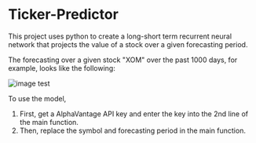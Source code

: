 # Ticker-Predictor

This project uses python to create a long-short term recurrent neural network that projects the value of a stock over a given forecasting period. 

The forecasting over a given stock "XOM" over the past 1000 days, for example, looks like the following:

![image test](/docs/XOM.jpg)

To use the model, 
1) First, get a AlphaVantage API key and enter the key into the 2nd line of the main function.
2) Then, replace the symbol and forecasting period in the main function. 

